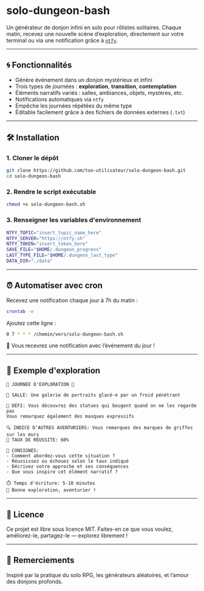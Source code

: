 # solo-dungeon-bash

Un générateur de donjon infini en solo pour rôlistes solitaires.
Chaque matin, recevez une nouvelle scène d’exploration, directement sur votre terminal ou via une notification grâce à [`ntfy`](https://ntfy.sh).

---

## 🌀 Fonctionnalités

- Génère événement dans un donjon mystérieux et infini
- Trois types de journées : **exploration**, **transition**, **contemplation**
- Éléments narratifs variés : salles, ambiances, objets, mystères, etc.
- Notifications automatiques via `ntfy`
- Empêche les journées répétées du même type
- Éditable facilement grâce à des fichiers de données externes (`.txt`)

---

## 🛠️ Installation

### 1. Cloner le dépôt

```bash
git clone https://github.com/ton-utilisateur/solo-dungeon-bash.git
cd solo-dungeon-bash
```

### 2. Rendre le script exécutable

```bash
chmod +x solo-dungeon-bash.sh
```

### 3. Renseigner les variables d'environnement

```bash
NTFY_TOPIC="insert_topic_name_here"
NTFY_SERVER="https://ntfy.sh"
NTFY_TOKEN="insert_token_here"
SAVE_FILE="$HOME/.dungeon_progress"
LAST_TYPE_FILE="$HOME/.dungeon_last_type"
DATA_DIR="./data"
```
---

## ⏰ Automatiser avec cron

Recevez une notification chaque jour à 7h du matin :

```bash
crontab -e
```

Ajoutez cette ligne :

```bash
0 7 * * * /chemin/vers/solo-dungeon-bash.sh
```

🔔 Vous recevrez une notification avec l’événement du jour !

---

## 🧭 Exemple d'exploration

```
🧭 JOURNÉE D'EXPLORATION 🧭

📍 SALLE: Une galerie de portraits glacé·e par un froid pénétrant

🎯 DÉFI: Vous découvrez des statues qui bougent quand on ne les regarde pas
Vous remarquez également des masques expressifs

🔍 INDICE D’AUTRES AVENTURIERS: Vous remarquez des marques de griffes sur les murs
🎲 TAUX DE RÉUSSITE: 60%

💭 CONSIGNES:
- Comment abordez-vous cette situation ?
- Réussissez ou échouez selon le taux indiqué
- Décrivez votre approche et ses conséquences
- Que vous inspire cet élément narratif ?

⏱️ Temps d'écriture: 5-10 minutes
📝 Bonne exploration, aventurier !
```

---

## 🧠 Licence

Ce projet est libre sous licence MIT.
Faites-en ce que vous voulez, améliorez-le, partagez-le — explorez librement !

---

## 💬 Remerciements

Inspiré par la pratique du solo RPG, les générateurs aléatoires, et l’amour des donjons profonds.
